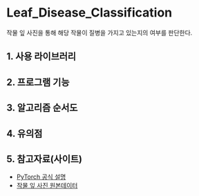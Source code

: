 # Leaf_Disease_Classification
작물 잎 사진을 통해 해당 작물이 질병을 가지고 있는지의 여부를 판단한다.

## 1. 사용 라이브러리

## 2. 프로그램 기능

## 3. 알고리즘 순서도

## 4. 유의점

## 5. 참고자료(사이트)
- [PyTorch 공식 설명](https://pytorch.org/docs/stable/index.html)
- [작물 잎 사진 원본데이터](https://data.mendeley.com/datasets/tywbtsjrjv/1)